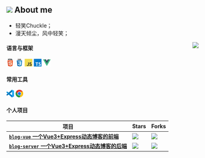 ## <img src="https://camo.githubusercontent.com/8653492b3ab0c46cc580ad293f0555880ecf8ac82f0a761f17af1335e85e4de6/68747470733a2f2f71706c7573706963747572652e6f73732d636e2d6265696a696e672e616c6979756e63732e636f6d2f364c6a6a51412f48692e676966" height="20"> About me

- 轻笑Chuckle；
- 漫天倾尘，风中轻笑；

<img align="right" src="https://github-readme-stats.vercel.app/api?username=qxchuckle&show_icons=true&count_private=true&hide_border=true&cache_seconds=1900" />

#### 语言与框架

<code><img height="20" src="https://raw.githubusercontent.com/github/explore/80688e429a7d4ef2fca1e82350fe8e3517d3494d/topics/html/html.png"></code>
<code><img height="20" src="https://raw.githubusercontent.com/github/explore/80688e429a7d4ef2fca1e82350fe8e3517d3494d/topics/css/css.png"></code>
<code><img height="20" src="https://raw.githubusercontent.com/github/explore/80688e429a7d4ef2fca1e82350fe8e3517d3494d/topics/javascript/javascript.png"></code>
<code><img height="20" src="https://raw.githubusercontent.com/github/explore/80688e429a7d4ef2fca1e82350fe8e3517d3494d/topics/typescript/typescript.png"></code>
<code><img height="20" src="https://raw.githubusercontent.com/github/explore/80688e429a7d4ef2fca1e82350fe8e3517d3494d/topics/vue/vue.png"></code>

#### 常用工具

<code><img height="20" src="https://raw.githubusercontent.com/github/explore/80688e429a7d4ef2fca1e82350fe8e3517d3494d/topics/visual-studio-code/visual-studio-code.png"></code>
<code><img height="20" src="https://raw.githubusercontent.com/github/explore/80688e429a7d4ef2fca1e82350fe8e3517d3494d/topics/chrome/chrome.png"></code>

#### 个人项目

| 项目 | Stars | Forks |
| --- | --- | ---|
| [**`blog-vue` 一个Vue3+Express动态博客的前端**](https://github.com/qxchuckle/blog-vue) | <img src="https://img.shields.io/github/stars/qxchuckle/blog-vue?style=social" height="22" align="top" /> | <img src="https://img.shields.io/github/forks/qxchuckle/blog-vue?style=social" height="22" align="top" /> |
| [**`blog-server` 一个Vue3+Express动态博客的后端**](https://github.com/qxchuckle/blog-server) | <img src="https://img.shields.io/github/stars/qxchuckle/blog-server?style=social" height="22" align="top" /> | <img src="https://img.shields.io/github/forks/qxchuckle/blog-server?style=social" height="22" align="top" /> |

<br />
